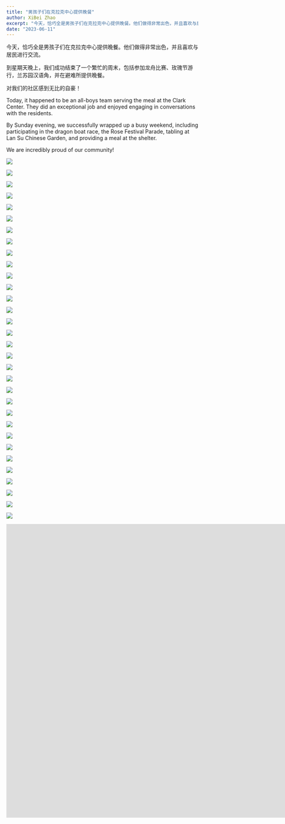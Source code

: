 ```yaml
---
title: "男孩子们在克拉克中心提供晚餐"
author: XiBei Zhao
excerpt: "今天，恰巧全是男孩子们在克拉克中心提供晚餐。他们做得非常出色，并且喜欢与居民进行交流。到星期天晚上，我们成功结束了一个繁忙的周末，包括参加龙舟比赛、玫瑰节游行，兰苏园汉语角，并在避难所提供晚餐。对我们的社区感到无比的自豪！"
date: "2023-06-11"
---
```


今天，恰巧全是男孩子们在克拉克中心提供晚餐。他们做得非常出色，并且喜欢与居民进行交流。

到星期天晚上，我们成功结束了一个繁忙的周末，包括参加龙舟比赛、玫瑰节游行，兰苏园汉语角，并在避难所提供晚餐。

对我们的社区感到无比的自豪！

Today, it happened to be an all-boys team serving the meal at the Clark Center. They did an exceptional job and enjoyed engaging in conversations with the residents.

By Sunday evening, we successfully wrapped up a busy weekend, including participating in the dragon boat race, the Rose Festival Parade, tabling at Lan Su Chinese Garden, and providing a meal at the shelter.

We are incredibly proud of our community!

![](https://res.cloudinary.com/dhngj18do/image/upload/f_auto,q_auto/v1/images/351190397_248420554489701_5007830275478586446_n)

![](https://res.cloudinary.com/dhngj18do/image/upload/f_auto,q_auto/v1/images/353753939_248420524489704_5008499835911422374_n)

![](https://res.cloudinary.com/dhngj18do/image/upload/f_auto,q_auto/v1/images/354058350_248420097823080_7862677862765032716_n)

![](https://res.cloudinary.com/dhngj18do/image/upload/f_auto,q_auto/v1/images/353632144_248420481156375_6066229196067951822_n)

![](https://res.cloudinary.com/dhngj18do/image/upload/f_auto,q_auto/v1/images/353744642_248419941156429_2170996877855911119_n)

![](https://res.cloudinary.com/dhngj18do/image/upload/f_auto,q_auto/v1/images/353639265_248419871156436_8062771874886936505_n)

![](https://res.cloudinary.com/dhngj18do/image/upload/f_auto,q_auto/v1/images/353817991_248420161156407_1101939004502788543_n)

![](https://res.cloudinary.com/dhngj18do/image/upload/f_auto,q_auto/v1/images/353646372_248419897823100_876060478204054182_n)

![](https://res.cloudinary.com/dhngj18do/image/upload/f_auto,q_auto/v1/images/353673949_248419907823099_3380540132295873266_n)

![](https://res.cloudinary.com/dhngj18do/image/upload/f_auto,q_auto/v1/images/353854130_248419944489762_5930840411097707859_n)

![](https://res.cloudinary.com/dhngj18do/image/upload/f_auto,q_auto/v1/images/353770667_248419887823101_4532991111901492098_n)

![](https://res.cloudinary.com/dhngj18do/image/upload/f_auto,q_auto/v1/images/353433189_248420131156410_796256267198836299_n)

![](https://res.cloudinary.com/dhngj18do/image/upload/f_auto,q_auto/v1/images/353785102_248419631156460_1909271569464791389_n)

![](https://res.cloudinary.com/dhngj18do/image/upload/f_auto,q_auto/v1/images/353805081_248420237823066_568689209335411742_n)

![](https://res.cloudinary.com/dhngj18do/image/upload/f_auto,q_auto/v1/images/353747271_248420261156397_2956068407074687754_n)

![](https://res.cloudinary.com/dhngj18do/image/upload/f_auto,q_auto/v1/images/353803580_248420331156390_8146556786100406724_n)

![](https://res.cloudinary.com/dhngj18do/image/upload/f_auto,q_auto/v1/images/353648856_248420371156386_3119854602764251438_n)

![](https://res.cloudinary.com/dhngj18do/image/upload/f_auto,q_auto/v1/images/353650748_248420397823050_64583882857723507_n)

![](https://res.cloudinary.com/dhngj18do/image/upload/f_auto,q_auto/v1/images/353771987_248419821156441_3446708766359802863_n)

![](https://res.cloudinary.com/dhngj18do/image/upload/f_auto,q_auto/v1/images/353751258_248420457823044_7954967372642013876_n)

![](https://res.cloudinary.com/dhngj18do/image/upload/f_auto,q_auto/v1/images/353648349_248420617823028_484388650026581938_n)

![](https://res.cloudinary.com/dhngj18do/image/upload/f_auto,q_auto/v1/images/353656789_248420667823023_1953960529731873407_n)

![](https://res.cloudinary.com/dhngj18do/image/upload/f_auto,q_auto/v1/images/353842682_248419457823144_7498531112515690060_n)

![](https://res.cloudinary.com/dhngj18do/image/upload/f_auto,q_auto/v1/images/353616532_248419421156481_7196586422755156184_n)

![](https://res.cloudinary.com/dhngj18do/image/upload/f_auto,q_auto/v1/images/353807611_248419411156482_7087743390407747685_n)

![](https://res.cloudinary.com/dhngj18do/image/upload/f_auto,q_auto/v1/images/353822780_248419581156465_6729256154383176671_n)

![](https://res.cloudinary.com/dhngj18do/image/upload/f_auto,q_auto/v1/images/353673949_248419524489804_2062662422304686745_n)

![](https://res.cloudinary.com/dhngj18do/image/upload/f_auto,q_auto/v1/images/353394416_248419534489803_1621835239877676334_n)

![](https://res.cloudinary.com/dhngj18do/image/upload/f_auto,q_auto/v1/images/353797164_248419601156463_5540577844798387505_n)

![](https://res.cloudinary.com/dhngj18do/image/upload/f_auto,q_auto/v1/images/352828964_248419634489793_8797609625815871389_n)

![](https://res.cloudinary.com/dhngj18do/image/upload/f_auto,q_auto/v1/images/353054703_248419731156450_6541985849466310613_n)

![](https://res.cloudinary.com/dhngj18do/image/upload/f_auto,q_auto/v1/images/353668690_248419761156447_6642360637402041280_n)

<iframe width="1669" height="771" src="https://www.youtube.com/embed/IAdUxJ6YddQ" title="Reflection on Providing and Serving Meals at the Shelter" frameborder="0" allow="accelerometer; autoplay; clipboard-write; encrypted-media; gyroscope; picture-in-picture; web-share" allowfullscreen></iframe>
